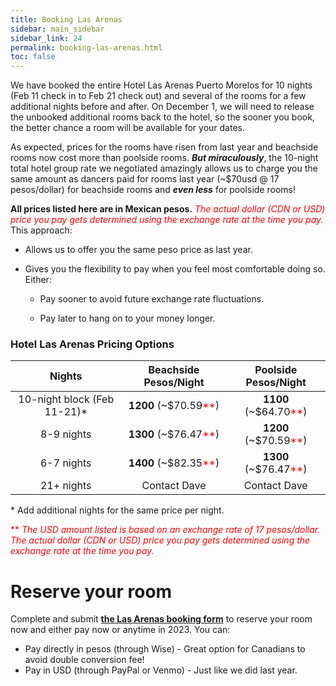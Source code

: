 ```yaml
---
title: Booking Las Arenas
sidebar: main_sidebar
sidebar_link: 24
permalink: booking-las-arenas.html
toc: false
---
```


We have booked the entire Hotel Las Arenas Puerto Morelos for 10 nights (Feb 11 check in to Feb 21 check out) and several of the rooms for a few additional nights before and after. On December 1, we will need to release the unbooked additional rooms back to the hotel, so the sooner you book, the better chance a room will be available for your dates.

As expected, prices for the rooms have risen from last year and beachside rooms now cost more than poolside rooms. ***But miraculously***, the 10-night total hotel group rate we negotiated amazingly allows us to charge you the same amount as dancers paid for rooms last year (~$70usd @ 17 pesos/dollar) for beachside rooms and ***even less*** for poolside rooms!

**All prices listed here are in Mexican pesos.** <span style="color:red">*The actual dollar (CDN or USD) price you pay gets determined using the exchange rate at the time you pay.*</span> This approach:

*  Allows us to offer you the same peso price as last year.

* Gives you the flexibility to pay when you feel most comfortable doing so. Either:

  * Pay sooner to avoid future exchange rate fluctuations.

  * Pay later to hang on to your money longer.

### Hotel Las Arenas Pricing Options

| Nights                                                  | Beachside Pesos/Night | Poolside Pesos/Night       |
| :--------------------------------------------------------: | :----------------------------------: | :-------------------------: |
| 10-night block (Feb 11-21)* |            **1200** (~$70.59<span style="color:red">**</span>)            | **1100** (~$64.70<span style="color:red">**</span>) |
| 8-9 nights                                                |            **1300** (~$76.47<span style="color:red">**</span>)            | **1200** (~$70.59<span style="color:red">**</span>) |
| 6-7 nights                                                |            **1400** (~$82.35<span style="color:red">**</span>)            | **1300** (~$76.47<span style="color:red">**</span>) |
| 21+ nights | Contact Dave |Contact Dave|

\* Add additional nights for the same price per night.

<span style="color:red">\** *The USD amount listed is based on an exchange rate of 17 pesos/dollar. The actual dollar (CDN or USD) price you pay gets determined using the exchange rate at the time you pay.*</span>

# Reserve your room
Complete and submit [**the Las Arenas booking form**]() to reserve your room now and either pay now or anytime in 2023. You can:

* Pay directly in pesos (through Wise) - Great option for Canadians to avoid double conversion fee!
* Pay in USD (through PayPal or Venmo) - Just like we did last year.